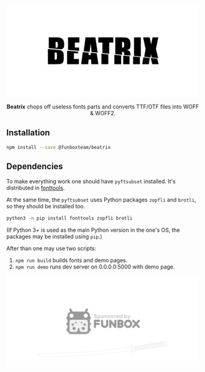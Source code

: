 ![Beatrix logo: “BEATRIX” cut into two pieces by katana](logo-top.svg)

<div align="center">
  <b>Beatrix</b> chops off useless fonts parts and converts TTF/OTF files into WOFF & WOFF2.
</div>

## Installation

```sh
npm install --save @funboxteam/beatrix
```

## Dependencies

To make everything work one should have `pyftsubset` installed. 
It's distributed in [fonttools](https://github.com/fonttools/fonttools).

At the same time, the `pyftsubset` uses Python packages `zopfli` and `brotli`,
so they should be installed too.

```sh
python3 -m pip install fonttools zopfli brotli
```

(If Python 3+ is used as the main Python version in the one's OS, 
the packages may be installed using `pip`.)

After than one may use two scripts:

1. `npm run build` builds fonts and demo pages.
2. `npm run demo` runs dev server on 0.0.0.0:5000 with demo page.

[![Sponsored by FunBox](logo-bottom.svg)](https://funbox.ru)
